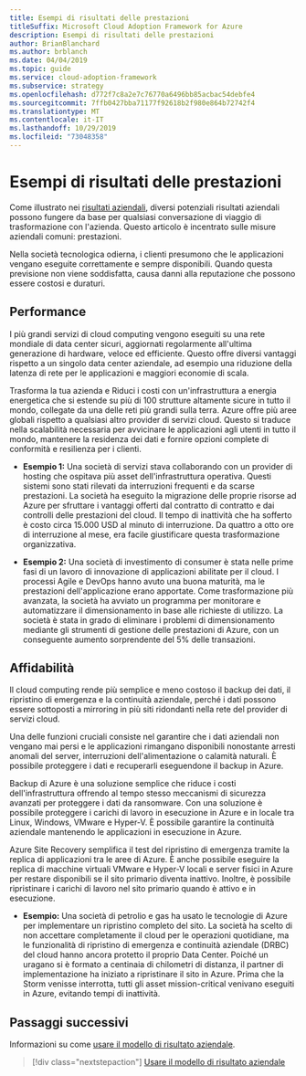 ```yaml
---
title: Esempi di risultati delle prestazioni
titleSuffix: Microsoft Cloud Adoption Framework for Azure
description: Esempi di risultati delle prestazioni
author: BrianBlanchard
ms.author: brblanch
ms.date: 04/04/2019
ms.topic: guide
ms.service: cloud-adoption-framework
ms.subservice: strategy
ms.openlocfilehash: d772f7c8a2e7c76770a6496bb85acbac54debfe4
ms.sourcegitcommit: 7ffb0427bba71177f92618b2f980e864b72742f4
ms.translationtype: MT
ms.contentlocale: it-IT
ms.lasthandoff: 10/29/2019
ms.locfileid: "73048358"
---
```

# <a name="examples-of-performance-outcomes"></a>Esempi di risultati delle prestazioni

Come illustrato nei [risultati aziendali](./index.md), diversi potenziali risultati aziendali possono fungere da base per qualsiasi conversazione di viaggio di trasformazione con l'azienda. Questo articolo è incentrato sulle misure aziendali comuni: prestazioni.

Nella società tecnologica odierna, i clienti presumono che le applicazioni vengano eseguite correttamente e sempre disponibili. Quando questa previsione non viene soddisfatta, causa danni alla reputazione che possono essere costosi e duraturi.

## <a name="performance"></a>Performance

I più grandi servizi di cloud computing vengono eseguiti su una rete mondiale di data center sicuri, aggiornati regolarmente all'ultima generazione di hardware, veloce ed efficiente. Questo offre diversi vantaggi rispetto a un singolo data center aziendale, ad esempio una riduzione della latenza di rete per le applicazioni e maggiori economie di scala.

Trasforma la tua azienda e Riduci i costi con un'infrastruttura a energia energetica che si estende su più di 100 strutture altamente sicure in tutto il mondo, collegate da una delle reti più grandi sulla terra. Azure offre più aree globali rispetto a qualsiasi altro provider di servizi cloud. Questo si traduce nella scalabilità necessaria per avvicinare le applicazioni agli utenti in tutto il mondo, mantenere la residenza dei dati e fornire opzioni complete di conformità e resilienza per i clienti.

- **Esempio 1:** Una società di servizi stava collaborando con un provider di hosting che ospitava più asset dell'infrastruttura operativa. Questi sistemi sono stati rilevati da interruzioni frequenti e da scarse prestazioni. La società ha eseguito la migrazione delle proprie risorse ad Azure per sfruttare i vantaggi offerti dal contratto di contratto e dai controlli delle prestazioni del cloud. Il tempo di inattività che ha sofferto è costo circa 15.000 USD al minuto di interruzione. Da quattro a otto ore di interruzione al mese, era facile giustificare questa trasformazione organizzativa.

- **Esempio 2:** Una società di investimento di consumer è stata nelle prime fasi di un lavoro di innovazione di applicazioni abilitate per il cloud. I processi Agile e DevOps hanno avuto una buona maturità, ma le prestazioni dell'applicazione erano apportate. Come trasformazione più avanzata, la società ha avviato un programma per monitorare e automatizzare il dimensionamento in base alle richieste di utilizzo. La società è stata in grado di eliminare i problemi di dimensionamento mediante gli strumenti di gestione delle prestazioni di Azure, con un conseguente aumento sorprendente del 5% delle transazioni.

## <a name="reliability"></a>Affidabilità

Il cloud computing rende più semplice e meno costoso il backup dei dati, il ripristino di emergenza e la continuità aziendale, perché i dati possono essere sottoposti a mirroring in più siti ridondanti nella rete del provider di servizi cloud.

Una delle funzioni cruciali consiste nel garantire che i dati aziendali non vengano mai persi e le applicazioni rimangano disponibili nonostante arresti anomali del server, interruzioni dell'alimentazione o calamità naturali. È possibile proteggere i dati e recuperarli eseguendone il backup in Azure.

Backup di Azure è una soluzione semplice che riduce i costi dell'infrastruttura offrendo al tempo stesso meccanismi di sicurezza avanzati per proteggere i dati da ransomware. Con una soluzione è possibile proteggere i carichi di lavoro in esecuzione in Azure e in locale tra Linux, Windows, VMware e Hyper-V. È possibile garantire la continuità aziendale mantenendo le applicazioni in esecuzione in Azure.

Azure Site Recovery semplifica il test del ripristino di emergenza tramite la replica di applicazioni tra le aree di Azure. È anche possibile eseguire la replica di macchine virtuali VMware e Hyper-V locali e server fisici in Azure per restare disponibili se il sito primario diventa inattivo. Inoltre, è possibile ripristinare i carichi di lavoro nel sito primario quando è attivo e in esecuzione.

- **Esempio:** Una società di petrolio e gas ha usato le tecnologie di Azure per implementare un ripristino completo del sito. La società ha scelto di non accettare completamente il cloud per le operazioni quotidiane, ma le funzionalità di ripristino di emergenza e continuità aziendale (DRBC) del cloud hanno ancora protetto il proprio Data Center. Poiché un uragano si è formato a centinaia di chilometri di distanza, il partner di implementazione ha iniziato a ripristinare il sito in Azure. Prima che la Storm venisse interrotta, tutti gli asset mission-critical venivano eseguiti in Azure, evitando tempi di inattività.

## <a name="next-steps"></a>Passaggi successivi

Informazioni su come [usare il modello di risultato aziendale](./business-outcome-template.md).

> [!div class="nextstepaction"]
> [Usare il modello di risultato aziendale](./business-outcome-template.md)
